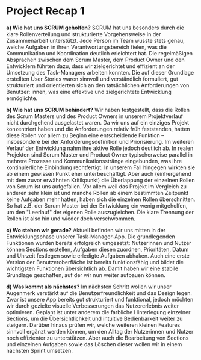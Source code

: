 # Project Recap 1


**a) Wie hat uns SCRUM geholfen?**
SCRUM hat uns besonders durch die klare Rollenverteilung und strukturierte Vorgehensweise in der Zusammenarbeit unterstützt. Jede Person im Team wusste stets genau, welche Aufgaben in ihren Verantwortungsbereich fielen, was die Kommunikation und Koordination deutlich erleichtert hat. Die regelmäßigen Absprachen zwischen dem Scrum Master, dem Product Owner und den Entwicklern führten dazu, dass wir zielgerichtet und effizient an der Umsetzung des Task-Managers arbeiten konnten. Die auf dieser Grundlage erstellten User Stories waren sinnvoll und verständlich formuliert, gut strukturiert und orientierten sich an den tatsächlichen Anforderungen von Benutzer: innen, was eine effektive und zielgerichtete Entwicklung ermöglichte.


**b) Wie hat uns SCRUM behindert?**
Wir haben festgestellt, dass die Rollen des Scrum Masters und des Product Owners in unserem Projektverlauf nicht durchgehend ausgelastet waren. Da wir uns auf ein einziges Projekt konzentriert haben und die Anforderungen relativ früh feststanden, hatten diese Rollen vor allem zu Beginn eine entscheidende Funktion – insbesondere bei der Anforderungsdefinition und Priorisierung. Im weiteren Verlauf der Entwicklung nahm ihre aktive Rolle jedoch deutlich ab. In realen Projekten sind Scrum Master und Product Owner typischerweise parallel in mehrere Prozesse und Kommunikationsstränge eingebunden, was ihre kontinuierliche Einbindung rechtfertigt. In unserem Fall hingegen wirkten sie ab einem gewissen Punkt eher unterbeschäftigt. Aber auch (einhergehend mit dem zuvor erwähnten Kritikpunkt) die Überlappung der einzelnen Rollen von Scrum ist uns aufgefallen. Vor allem weil das Projekt im Vergleich zu anderen sehr klein ist und manche Rollen ab einem bestimmten Zeitpunkt keine Aufgaben mehr hatten, haben sich die einzelnen Rollen überschnitten. So hat z.B. der Scrum Master bei der Entwicklung ein wenig mitgeholfen, um den "Leerlauf" der eigenen Rolle auszugleichen. Die klare Trennung der Rollen ist also hin und wieder doch verschwommen.


**c) Wo stehen wir gerade?**
Aktuell befinden wir uns mitten in der Entwicklungsphase unserer Task-Manager-App. Die grundlegenden Funktionen wurden bereits erfolgreich umgesetzt: Nutzerinnen und Nutzer können Sections erstellen, Aufgaben diesen zuordnen, Prioritäten, Datum und Uhrzeit festlegen sowie erledigte Aufgaben abhaken. Auch eine erste Version der Benutzeroberfläche ist bereits funktionsfähig und bildet die wichtigsten Funktionen übersichtlich ab. Damit haben wir eine stabile Grundlage geschaffen, auf der wir nun weiter aufbauen können.


**d) Was kommt als nächstes?**
Im nächsten Schritt wollen wir unser Augenmerk verstärkt auf die Benutzerfreundlichkeit und das Design legen. Zwar ist unsere App bereits gut strukturiert und funktional, jedoch möchten wir durch gezielte visuelle Verbesserungen das Nutzererlebnis weiter optimieren. Geplant ist unter anderem die farbliche Hinterlegung einzelner Sections, um die Übersichtlichkeit und intuitive Bedienbarkeit weiter zu steigern. Darüber hinaus prüfen wir, welche weiteren kleinen Features sinnvoll ergänzt werden können, um den Alltag der Nutzerinnen und Nutzer noch effizienter zu unterstützen. Aber auch die Bearbeitung von Sections und einzelnen Aufgaben sowie das Löschen dieser wollen wir in einem nächsten Sprint umsetzen.
